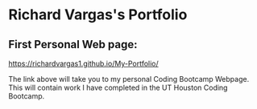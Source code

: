 # Richard Vargas's Portfolio

## First Personal Web page:
https://richardvargas1.github.io/My-Portfolio/

The link above will take you to my personal Coding Bootcamp Webpage. This will contain work I have completed in the UT Houston Coding Bootcamp.
